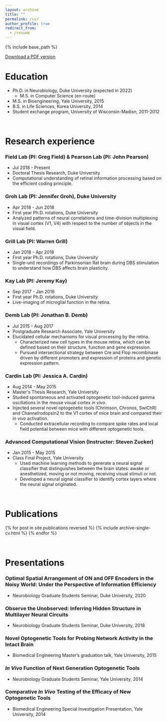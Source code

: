 ```yaml
---
layout: archive
title: ""
permalink: /cv/
author_profile: true
redirect_from:
  - /resume
---
```


{% include base_path %}

<a href="/files/CV_nayoung_jun.pdf">Download a PDF version</a>

Education
======
* Ph.D. in Neurobiology, Duke University (expected in 2022)
  * M.S. in Computer Science (en-route)
* M.S. in Bioengineering, Yale University, 2015
* B.S. in Life Sciences, Korea University, 2014
* Student exchange program, University of Wisconsin-Madisn, 2011-2012

<p>&nbsp;</p>

Research experience
======

### Field Lab (PI: Greg Field) &amp; Pearson Lab (PI: John Pearson)
  - Jul 2018 - Present
  - Doctoral Thesis Research, Duke University
  - Computational understanding of retinal information processing based on the efficient coding principle.

### Groh Lab (PI: Jennifer Groh), Duke University
  - Apr 2018 - Jun 2018
  - First year Ph.D. rotations, Duke University
  - Analyzed patterns of neural correlations and time-division multiplexing in visual cortex (V1, V4) with respect to the number of objects in the visual field.

### Grill Lab (PI: Warren Grill)
  - Jan 2018 - Apr 2018
  - First year Ph.D. rotations, Duke University
  - Single-unit recordings of Parkinsonian Rat brain during DBS stimulation to understand how DBS affects brain plasticity.

### Kay Lab (PI: Jeremy Kay)
  - Sep 2017 - Jan 2018
  - First year Ph.D. rotations, Duke University
  - Live-imaging of microglial function in the retina.

### Demb Lab (PI: Jonathan B. Demb)
  - Jul 2015 - Aug 2017
  - Postgraduate Research Associate, Yale University
  - Elucidated cellular mechanisms for visual processing by the retina.
	- Characterized new cell types in the mouse retina, which can be defined based on their structure, function and gene expression.
	- Pursued intersectional strategy between Cre and Flop recombinase driven by different promoters and expression of proteins and genetic expression pattern.

### Cardin Lab (PI: Jessica A. Cardin)
  - Aug 2014 - May 2015
  - Master's Thesis Research, Yale University
  - Studied spontaneous and activated optogenetic tool-induced gamma oscillations in the mouse visual cortex <i>in vivo</i>.
  - Injected several novel optogenetic tools (Chrimson, Chronos, SwiChR) and Channelrodopsin2 to the V1 cortex of mice brain and compared their <i>in vivo</i> activation.
	- Conducted extracellular recording to compare spike rates and local field potential between mice with different optogenetic tools.

### Advanced Computational Vision (Instructor: Steven Zucker)
  - Jan 2015 - May 2015
  - Class Final Project, Yale University
	- Used machine learning methods to generate a neural signal classifier that distinguishes between the brain states: awake or anesthetized, moving or not moving, receiving visual stimuli or not.
	- Developed a neural signal classifier to identify cortex layers where the neural signal originated. 

<p>&nbsp;</p>

Publications
======
  {% for post in site.publications reversed %}
    {% include archive-single-cv.html %}
  {% endfor %}
  
<p>&nbsp;</p>

Presentations
======

### Optimal Spatial Arrangement of ON and OFF Encoders in the Noisy World: Under the Perspective of Information Efficiency
  - Neurobiology Graduate Students Seminar, Duke University, 2020

### Observe the Unobserved: Inferring Hidden Structure in Multilayer Neural Circuits
  - Neurobiology Graduate Students Seminar, Duke University, 2018

### Novel Optogenetic Tools for Probing Network Activity in the Intact Brain
  - Biomedical Engineering Master’s graduation talk, Yale University, 2015

### *In Vivo* Function of Next Generation Optogenetic Tools
  - Neurobiology Graduate Students Seminar, Yale University, 2014

### Comparative *In Vivo* Testing of the Efficacy of New Optogenetic Tools
  - Biomedical Engineering Special Investigation Presentation, Yale University, 2014


<!--  
  <ul>{% for post in site.talks reversed %}
    {% include archive-single-talk-cv.html %}
  {% endfor %}</ul>

Teaching
======
  <ul>{% for post in site.teaching %}
    {% include archive-single-cv.html %}
  {% endfor %}</ul>
-->
